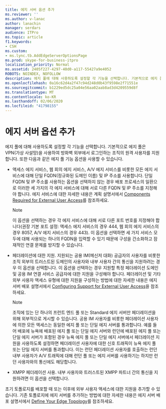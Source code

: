 ```yaml
---
title: 에지 서버 옵션 추가
ms.reviewer: ''
ms.author: v-lanac
author: lanachin
manager: serdars
audience: ITPro
ms.topic: article
f1.keywords:
- CSH
ms.custom:
- ms.lync.tb.AddEdgeServerOptionsPage
ms.prod: skype-for-business-itpro
localization_priority: Normal
ms.assetid: 2405f227-4297-40d0-a117-55427a9e4052
ROBOTS: NOINDEX, NOFOLLOW
description: 에지 풀에 대해 사용하도록 설정할 각 기능을 선택합니다. 기본적으로 에지 풀은 VPN(가상 사설망)을 사용하여 방화벽 외부에서 로그인하는 조직의 원격 사용자를 지원합니다. 또한 다음과 같은 에지 풀 기능 옵션을 사용할 수 있습니다.
ms.openlocfilehash: 0a16c62d4a2f47c94d248d0b43f9598e2f71551e
ms.sourcegitcommit: b1229ed5dc25a04e56aa02aab8ad3d4209559d8f
ms.translationtype: MT
ms.contentlocale: ko-KR
ms.lasthandoff: 02/06/2020
ms.locfileid: "41798155"
---
```

# <a name="add-edge-server-options"></a>에지 서버 옵션 추가

에지 풀에 대해 사용하도록 설정할 각 기능을 선택합니다. 기본적으로 에지 풀은 VPN(가상 사설망)을 사용하여 방화벽 외부에서 로그인하는 조직의 원격 사용자를 지원합니다. 또한 다음과 같은 에지 풀 기능 옵션을 사용할 수 있습니다.

- 액세스 에지 서비스, 웹 회의 에지 서비스, A/V 에지 서비스를 비롯한 모든 에지 서비스에 대해 단일 FQDN(정규화된 도메인 이름) 및 IP 주소를 사용합니다. 단일 FQDN 및 IP 주소를 사용하는 옵션을 선택하지 않는 경우 배포 프로세스의 일환으로 이러한 세 가지의 각 에지 서비스에 대해 서로 다른 FQDN 및 IP 주소를 지정해야 합니다. 에지 서비스에 대한 자세한 내용은 계획 설명서에서 [Components Required for External User Access](https://technet.microsoft.com/library/2d0f9817-14e7-4109-95dc-62420e3c29e2.aspx)를 참조하세요.

    > [!NOTE]
    > 이 옵션을 선택하는 경우 각 에지 서비스에 대해 서로 다른 포트 번호를 지정해야 합니다(권장 기본 포트 설정: 액세스 에지 서비스의 경우 444, 웹 회의 에지 서비스의 경우 8057, A/V 에지 서비스의 경우 443). 이 옵션을 선택하면 세 가지 서비스 모두에 대해 사용되는 하나의 FQDN을 입력할 수 있기 때문에 구성을 간소화하고 잠재적인 연결 문제를 방지할 수 있습니다.

- 페더레이션에 대한 지원. 지원되는 공용 IM(메신저 대화) 공급자의 사용자를 비롯한 조직 외부의 트러스트된 도메인의 사용자와 내부 사용자 간의 통신을 지원하려는 경우 이 옵션을 선택합니다. 이 옵션을 선택하는 경우 지원할 특정 페더레이션 도메인 및 공용 IM 연결 서비스 공급자에 대한 지원을 구성해야 합니다. 페더레이션 및 기타 외부 사용자 액세스 유형에 대한 지원을 구성하는 방법에 대한 자세한 내용은 에지 서버 배포 설명서에서 [Configuring Support for External User Access](https://technet.microsoft.com/library/f8424f8c-f965-4414-8485-30f07e10214a.aspx)을 참조하세요.

    > [!NOTE]
    > 조직에 있는 단 하나의 프런트 엔드 풀 또는 Standard 에지 서버만 페더레이션을 위해 외부적으로 게시할 수 있습니다. 공용 IM 사용자를 비롯한 페더레이션 사용자에 의한 모든 액세스는 동일한 에지 풀 또는 단일 에지 서버를 통과합니다. 예를 들어 배포에 뉴욕에 배포된 에지 풀 또는 단일 에지 서버와 런던에 배포된 에지 풀 또는 단일 에지 서버가 포함된 경우 뉴욕 에지 풀 또는 단일 에지 서버에서 페더레이션 지원을 사용하도록 설정하면 페더레이션 사용자에 대한 신호 트래픽이 뉴욕 에지 풀 또는 단일 에지 서버를 통과합니다. 이는 런던 페더레이션 사용자를 호출하는 런던 내부 사용자가 A/V 트래픽에 대해 런던 풀 또는 에지 서버를 사용하기는 하지만 런던 사용자와의 통신에도 해당합니다.

- XMPP 페더레이션 사용. 내부 사용자와 트러스트된 XMPP 파트너 간의 통신을 지원하려면 이 옵션을 선택합니다.

초기 토폴로지를 배포할 때 또는 이후에 외부 사용자 액세스에 대한 지원을 추가할 수 있습니다. 기존 토폴로지에 에지 서버를 추가하는 방법에 대한 자세한 내용은 에지 서버 배포 설명서에서 [Define Your Edge Topology](https://technet.microsoft.com/library/787b23f1-8fa0-4c37-abf2-c516c5dd66f0.aspx)를 참조하세요.


